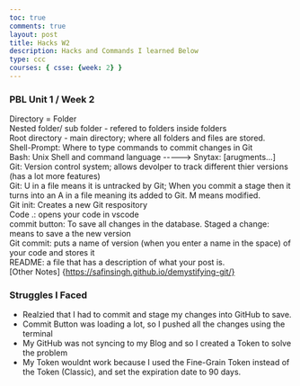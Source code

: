 ```yaml
---
toc: true
comments: true
layout: post
title: Hacks W2
description: Hacks and Commands I learned Below
type: ccc
courses: { csse: {week: 2} }
---
```




### PBL Unit 1 / Week 2
> 
Directory =  Folder <br>
Nested folder/ sub folder - refered to folders inside folders<br>
Root directory - main directory; where all folders and files are stored.<br>
Shell-Prompt: Where to type commands to commit changes in Git<br>
Bash: Unix Shell and command language ----->  Snytax: <program> [arugments...]<br>
Git: Version control system; allows devolper to track different thier versions (has a lot more features)<br>
Git: U in a file means it is untracked by Git; When you commit a stage then it turns into an A in a file meaning its added to Git. M means modified. <br>
Git init: Creates a new Git respository <br>
Code .: opens your code in vscode<br>
commit button: To save all changes in the database.
Staged a change: means to save a the new version<br>
Git commit: puts a name of version (when you enter a name in the space) of your code and stores it<br>
README: a file that has a description of what your post is. <br>
[Other Notes] {https://safinsingh.github.io/demystifying-git/}

### Struggles I Faced
  > 
  - Realzied that I had to commit and stage my changes into GitHub to save. <br>
  - Commit Button was loading a lot, so I pushed all the changes using the terminal <br>
  - My GitHub was not syncing to my Blog and so I created a Token to solve the problem <br>
  - My Token wouldnt work because I used the Fine-Grain Token instead of the Token (Classic), and set the expiration date to 90 days. <br>

    